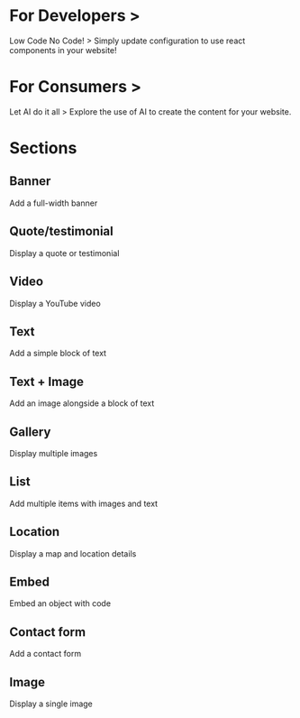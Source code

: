 # For Developers > 
Low Code No Code! > Simply update configuration to use react components in your website!

# For Consumers > 
Let AI do it all > Explore the use of AI to create the content for your website.

# Sections
## Banner
Add a full-width banner

## Quote/testimonial
Display a quote or testimonial

## Video
Display a YouTube video

## Text
Add a simple block of text

## Text + Image
Add an image alongside a block of text

## Gallery
Display multiple images

## List
Add multiple items with images and text

## Location
Display a map and location details

## Embed
Embed an object with code

## Contact form
Add a contact form

## Image
Display a single image







